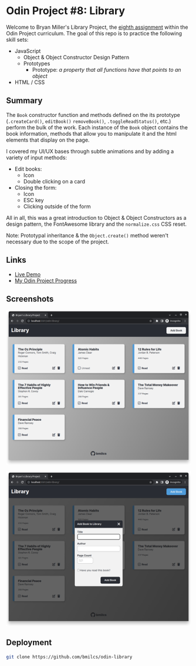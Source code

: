 # Odin Project #8: Library

Welcome to Bryan Miller's Library Project, the [eighth assignment](https://www.theodinproject.com/lessons/node-path-javascript-library) within the Odin Project curriculum. The goal of this repo is to practice the following skill sets:

- JavaScript
  - Object & Object Constructor Design Pattern
  - Prototypes
    - Prototype: _a property that all functions have that points to an object_
- HTML / CSS

## Summary

The `Book` constructor function and methods defined on the its prototype (`.createCard()`, `editBook()` `removeBook()`, `.toggleReadStatus()`, etc.) perform the bulk of the work. Each instance of the `Book` object contains the book information, methods that allow you to manipulate it and the html elements that display on the page.

I covered my UI/UX bases through subtle animations and by adding a variety of input methods:

- Edit books:
  - Icon
  - Double clicking on a card
- Closing the form:
  - Icon
  - ESC key
  - Clicking outside of the form

All in all, this was a great introduction to Object & Object Constructors as a design pattern, the FontAwesome library and the `normalize.css` CSS reset.

Note: Prototypal inheritance & the `Object.create()` method weren't necessary due to the scope of the project.

## Links

- [Live Demo](https://bmilcs.github.io/odin-library/)
- [My Odin Project Progress](https://github.com/bmilcs/odin-project)

## Screenshots

![Screenshot 1](images/screenshot.png)

![Screenshot 2](images/screenshot2.png)

## Deployment

```sh
git clone https://github.com/bmilcs/odin-library
```

